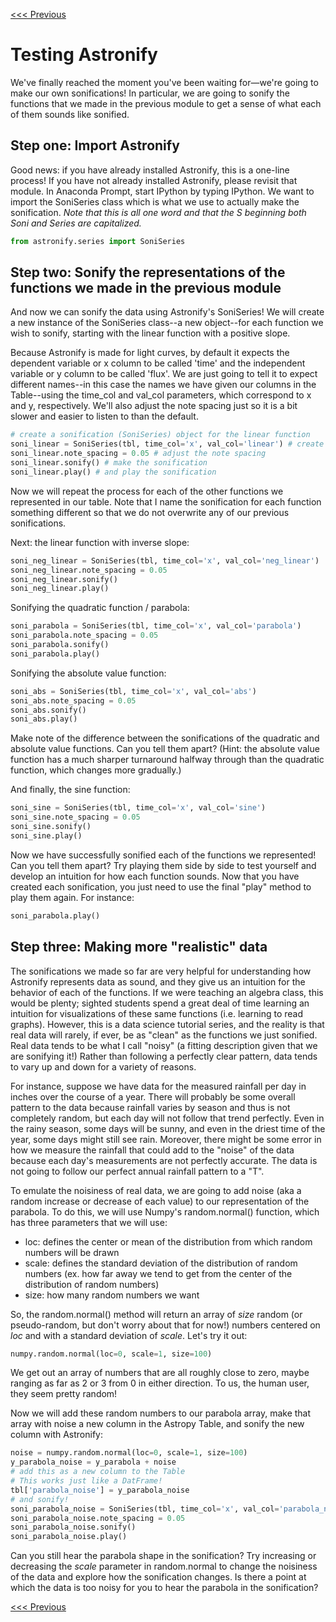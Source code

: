 [<<< Previous](introduction_to_astronify.md)

# Testing Astronify

We've finally reached the moment you've been waiting for—we're going to make our own sonifications! In particular, we are going to sonify the functions that we made in the previous module to get a sense of what each of them sounds like sonified.

## Step one: Import Astronify

Good news: if you have already installed Astronify, this is a one-line process! If you have not already installed Astronify, please revisit that module. In Anaconda Prompt, start IPython by typing IPython. We want to import the SoniSeries class which is what we use to actually make the sonification. *Note that this is all one word and that the S beginning both Soni and Series are capitalized.*

```python 
from astronify.series import SoniSeries
```

## Step two: Sonify the representations of the functions we made in the previous module

And now we can sonify the data using Astronify's SoniSeries! We will create a new instance of the SoniSeries class--a new object--for each function we wish to sonify, starting with the linear function with a positive slope.

Because Astronify is made for light curves, by default it expects the dependent variable or x column to be called 'time' and the independent variable or y column to be called 'flux'. We are just going to tell it to expect different names--in this case the names we have given our columns in the Table--using the time_col and val_col parameters, which correspond to x and y, respectively. We'll also adjust the note spacing just so it is a bit slower and easier to listen to than the default.

```python 
# create a sonification (SoniSeries) object for the linear function
soni_linear = SoniSeries(tbl, time_col='x', val_col='linear') # create a SoniSeries object
soni_linear.note_spacing = 0.05 # adjust the note spacing
soni_linear.sonify() # make the sonification
soni_linear.play() # and play the sonification
```

Now we will repeat the process for each of the other functions we represented in our table. Note that I name the sonification for each function something different so that we do not overwrite any of our previous sonifications.

Next: the linear function with inverse slope:
```python 
soni_neg_linear = SoniSeries(tbl, time_col='x', val_col='neg_linear')
soni_neg_linear.note_spacing = 0.05
soni_neg_linear.sonify()
soni_neg_linear.play()
```

Sonifying the quadratic function / parabola:
```python 
soni_parabola = SoniSeries(tbl, time_col='x', val_col='parabola')
soni_parabola.note_spacing = 0.05
soni_parabola.sonify()
soni_parabola.play()
```

Sonifying the absolute value function:
```python 
soni_abs = SoniSeries(tbl, time_col='x', val_col='abs')
soni_abs.note_spacing = 0.05
soni_abs.sonify()
soni_abs.play()
```

Make note of the difference between the sonifications of the quadratic and absolute value functions. Can you tell them apart? (Hint: the absolute value function has a much sharper turnaround halfway through than the quadratic function, which changes more gradually.)

And finally, the sine function:
```python 
soni_sine = SoniSeries(tbl, time_col='x', val_col='sine')
soni_sine.note_spacing = 0.05
soni_sine.sonify()
soni_sine.play()
```

Now we have successfully sonified each of the functions we represented! Can you tell them apart? Try playing them side by side to test yourself and develop an intuition for how each function sounds. Now that you have created each sonification, you just need to use the final "play" method to play them again. For instance:

```python 
soni_parabola.play()
```

## Step three: Making more "realistic" data

The sonifications we made so far are very helpful for understanding how Astronify represents data as sound, and they give us an intuition for the behavior of each of the functions. If we were teaching an algebra class, this would be plenty; sighted students spend a great deal of time learning an intuition for visualizations of these same functions (i.e. learning to read graphs). However, this is a data science tutorial series, and the reality is that real data will rarely, if ever, be as "clean" as the functions we just sonified. Real data tends to be what I call "noisy" (a fitting description given that we are sonifying it!) Rather than following a perfectly clear pattern, data tends to vary up and down for a variety of reasons.

For instance, suppose we have data for the measured rainfall per day in inches over the course of a year. There will probably be some overall pattern to the data because rainfall varies by season and thus is not completely random, but each day will not follow that trend perfectly. Even in the rainy season, some days will be sunny, and even in the driest time of the year, some days might still see rain. Moreover, there might be some error in how we measure the rainfall that could add to the "noise" of the data because each day's measurements are not perfectly accurate. The data is not going to follow our perfect annual rainfall pattern to a "T".

To emulate the noisiness of real data, we are going to add noise (aka a random increase or decrease of each value) to our representation of the parabola. To do this, we will use Numpy's random.normal() function, which has three parameters that we will use:
* loc: defines the center or mean of the distribution from which random numbers will be drawn
* scale: defines the standard deviation of the distribution of random numbers (ex. how far away we tend to get from the center of the distribution of random numbers)
* size: how many random numbers we want

So, the random.normal() method will return an array of *size* random (or pseudo-random, but don't worry about that for now!) numbers centered on *loc* and with a standard deviation of *scale*. Let's try it out: 

```python 
numpy.random.normal(loc=0, scale=1, size=100)
```

We get out an array of numbers that are all roughly close to zero, maybe ranging as far as 2 or 3 from 0 in either direction. To us, the human user, they seem pretty random!

Now we will add these random numbers to our parabola array, make that array with noise a new column in the Astropy Table, and sonify the new column with Astronify:

```python 
noise = numpy.random.normal(loc=0, scale=1, size=100)
y_parabola_noise = y_parabola + noise
# add this as a new column to the Table
# This works just like a DatFrame!
tbl['parabola_noise'] = y_parabola_noise
# and sonify!
soni_parabola_noise = SoniSeries(tbl, time_col='x', val_col='parabola_noise')
soni_parabola_noise.note_spacing = 0.05
soni_parabola_noise.sonify()
soni_parabola_noise.play()
```

Can you still hear the parabola shape in the sonification? Try increasing or decreasing the *scale* parameter in random.normal to change the noisiness of the data and explore how the sonification changes. Is there a point at which the data is too noisy for you to hear the parabola in the sonification?

[<<< Previous](introduction_to_astronify.md)
